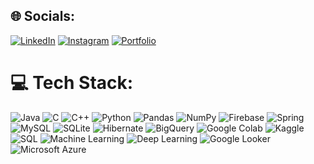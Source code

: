 ## 🌐 Socials:
[![LinkedIn](https://img.shields.io/badge/LinkedIn-%230077B5.svg?logo=linkedin&logoColor=white)](https://linkedin.com/in/shiv-prakash-verma-000133234)
[![Instagram](https://img.shields.io/badge/Instagram-%23E4405F.svg?logo=Instagram&logoColor=white)](https://instagram.com/sp_shivamverma)
[![Portfolio](https://img.shields.io/badge/Portfolio-%2312100E.svg?logo=firefox&logoColor=white)](https://tinyurl.com/Shiv-Prakash-Verma)

# 💻 Tech Stack:
![Java](https://img.shields.io/badge/java-%23ED8B00.svg?style=flat&logo=openjdk&logoColor=white)
![C](https://img.shields.io/badge/c-%2300599C.svg?style=flat&logo=c&logoColor=white)
![C++](https://img.shields.io/badge/c++-%2300599C.svg?style=flat&logo=c%2B%2B&logoColor=white)
![Python](https://img.shields.io/badge/python-%2314354C.svg?style=flat&logo=python&logoColor=white)
![Pandas](https://img.shields.io/badge/pandas-%23150458.svg?style=flat&logo=pandas&logoColor=white)
![NumPy](https://img.shields.io/badge/numpy-%23013243.svg?style=flat&logo=numpy&logoColor=white)
![Firebase](https://img.shields.io/badge/firebase-a08021?style=flat&logo=firebase&logoColor=ffcd34)
![Spring](https://img.shields.io/badge/spring-%236DB33F.svg?style=flat&logo=spring&logoColor=white)
![MySQL](https://img.shields.io/badge/mysql-4479A1.svg?style=flat&logo=mysql&logoColor=white)
![SQLite](https://img.shields.io/badge/sqlite-%2307405e.svg?style=flat&logo=sqlite&logoColor=white)
![Hibernate](https://img.shields.io/badge/Hibernate-59666C?style=flat&logo=Hibernate&logoColor=white)
![BigQuery](https://img.shields.io/badge/BigQuery-4285F4?style=flat&logo=googlecloud&logoColor=white)
![Google Colab](https://img.shields.io/badge/Google%20Colab-F9AB00?style=flat&logo=googlecolab&logoColor=white)
![Kaggle](https://img.shields.io/badge/Kaggle-20BEFF?style=flat&logo=kaggle&logoColor=white)
![SQL](https://img.shields.io/badge/SQL-%2307405e.svg?style=flat&logo=sqlite&logoColor=white)
![Machine Learning](https://img.shields.io/badge/Machine%20Learning-10244f?style=flat&logo=scikitlearn&logoColor=white)
![Deep Learning](https://img.shields.io/badge/Deep%20Learning-0a0a23?style=flat&logo=tensorflow&logoColor=white)
![Google Looker](https://img.shields.io/badge/Looker-4285F4?style=flat&logo=looker&logoColor=white)
![Microsoft Azure](https://img.shields.io/badge/Azure-%230072C6.svg?style=flat&logo=azure-devops&logoColor=white)

